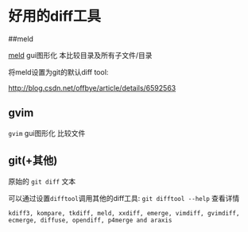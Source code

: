 # 好用的diff工具

##meld

[meld](http://meldmerge.org/) gui图形化 本比较目录及所有子文件/目录

将meld设置为git的默认diff tool:

http://blog.csdn.net/offbye/article/details/6592563

## gvim

`gvim` gui图形化 比较文件

## git(+其他)

原始的 `git diff` 文本

可以通过设置`difftool`调用其他的diff工具: `git difftool --help` 查看详情

` kdiff3, kompare, tkdiff, meld, xxdiff, emerge, vimdiff, gvimdiff,
           ecmerge, diffuse, opendiff, p4merge and araxis
`